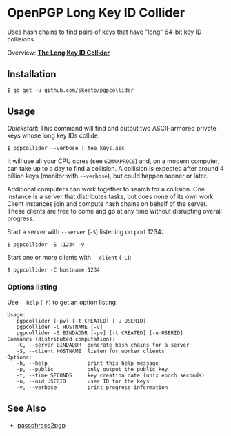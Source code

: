 # OpenPGP Long Key ID Collider

Uses hash chains to find pairs of keys that have "long" 64-bit key ID
collisions.

Overview: [**The Long Key ID Collider**][long]

## Installation

    $ go get -u github.com/skeeto/pgpcollider

## Usage

*Quickstart*: This command will find and output two ASCII-armored
private keys whose long key IDs collide:

    $ pgpcollider --verbose | tee keys.asc

It will use all your CPU cores (see `GOMAXPROCS`) and, on a modern
computer, can take up to a day to find a collision. A collision is
expected after around 4 billion keys (monitor with `--verbose`), but
could happen sooner or later.

Additional computers can work together to search for a collision. One
instance is a server that distributes tasks, but does none of its own
work. Client instances join and compute hash chains on behalf of the
server. These clients are free to come and go at any time without
disrupting overall progress.

Start a server with `--server` (`-S`) listening on port 1234:

    $ pgpcollider -S :1234 -v

Start one or more clients with `--client` (`-C`):

    $ pgpcollider -C hostname:1234

### Options listing

Use `--help` (`-h`) to get an option listing:

```
Usage:
   pgpcollider [-pv] [-t CREATED] [-u USERID]
   pgpcollider -C HOSTNAME [-v]
   pgpcollider -S BINDADDR [-pv] [-t CREATED] [-u USERID]
Commands (distributed computation):
   -C, --server BINDADDR  generate hash chains for a server
   -S, --client HOSTNAME  listen for worker clients
Options:
   -h, --help             print this help message
   -p, --public           only output the public key
   -t, --time SECONDS     key creation date (unix epoch seconds)
   -u, --uid USERID       user ID for the keys
   -v, --verbose          print progress information
```

## See Also

* [passphrase2pgp][p2p]


[long]: https://nullprogram.com/blog/2019/07/22/
[p2p]: https://github.com/skeeto/passphrase2pgp
